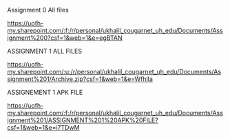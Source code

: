 Assignment 0 All files

https://uofh-my.sharepoint.com/:f:/r/personal/ukhalil_cougarnet_uh_edu/Documents/Assignment%200?csf=1&web=1&e=egBTAN

ASSIGNMENT 1 ALL FILES

https://uofh-my.sharepoint.com/:u:/r/personal/ukhalil_cougarnet_uh_edu/Documents/Assignment%201/Archive.zip?csf=1&web=1&e=WfhlIa

ASSIGNEMENT 1 APK FILE

https://uofh-my.sharepoint.com/:f:/r/personal/ukhalil_cougarnet_uh_edu/Documents/Assignment%201/ASSIGNMENT%201%20APK%20FILE?csf=1&web=1&e=i7TDwM



